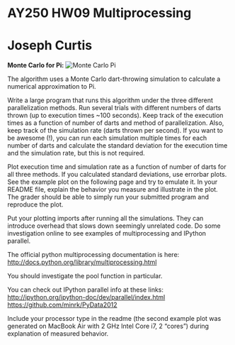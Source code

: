 # AY250 HW09 Multiprocessing
# Joseph Curtis

**Monte Carlo for Pi:**
![Monte Carlo Pi](http://docs.picloud.com/_images/basic_example_monte.png)


The algorithm uses a Monte Carlo dart-throwing simulation to calculate a numerical approximation to Pi. 

Write a large program that runs this algorithm under the three different parallelization methods. Run several trials with different numbers of darts thrown (up to execution times ~100 seconds). Keep track of the execution times as a function of number of darts and method of parallelization. Also, keep track of the simulation rate (darts thrown per second). If you want to be awesome (!), you can run each simulation multiple times for each number of darts and calculate the standard deviation for the execution time and the simulation rate, but this is not required.

Plot execution time and simulation rate as a function of number of darts for all three methods. If you calculated standard deviations, use errorbar plots. See the example plot on the following page and try to emulate it. In your README file, explain the behavior you measure and illustrate in the plot. The grader should be able to simply run your submitted program and reproduce the plot.


Put your plotting imports after running all the simulations. They can introduce overhead that slows down seemingly unrelated code. Do some investigation online to see examples of multiprocessing and IPython parallel.

The official python multiprocessing documentation is here:
http://docs.python.org/library/multiprocessing.html

You should investigate the pool function in particular.

You can check out IPython parallel info at these links:
http://ipython.org/ipython-doc/dev/parallel/index.html
https://github.com/minrk/PyData2012

Include your processor type in the readme (the second example plot was generated on MacBook Air with 2 GHz Intel Core i7, 2 “cores”) during explanation of measured behavior.